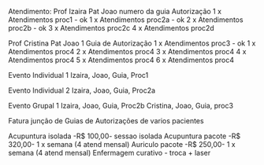 Atendimento:
Prof Izaira
Pat Joao
numero da guia Autorização
1 x Atendimentos proc1 - ok
1 x Atendimentos proc2a - ok
2 x Atendimentos proc2b - ok
3 x Atendimentos proc2c
4 x Atendimentos proc2d

Prof Cristina
Pat Joao
1 Guia de Autorização
1 x Atendimentos proc3 - ok
1 x Atendimentos proc4
2 x Atendimentos proc4
3 x Atendimentos proc4
4 x Atendimentos proc4
5 x Atendimentos proc4
6 x Atendimentos proc4

Evento Individual 1
Izaira, Joao, Guia, Proc1

Evento Individual 2
Izaira, Joao, Guia, Proc2a

Evento Grupal 1
Izaira, Joao, Guia, Proc2b
Cristina, Joao, Guia, proc3


Fatura
junção de Guias de Autorizações de varios pacientes


Acupuntura isolada -R$ 100,00- sessao isolada
Acupuntura pacote -R$ 320,00- 1 x semana (4 atend mensal)
Auriculo pacote -R$ 250,00- 1 x semana (4 atend mensal)
Enfermagem curativo - troca + laser